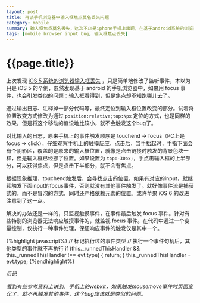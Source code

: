 ```yaml
---
layout: post
title: 再谈手机浏览器中输入框焦点莫名丢失问题
category: mobile
summary: 输入框焦点莫名丢失，这次不止是iphone手机上出现，在基于android系统的浏览器上也发现了这个问题。尽管表现不尽相同，但却是同一个bug。究其原因，是输入框先触发touchend事件，然后再根据点击位置触发focus事件，如果点击位置下没有了输入框，就无法触发focus事件了。
tags: [mobile browser input bug, 输入框焦点丢失]
---
```


{{page.title}}
==============

上次发现 [iOS 5 系统的浏览器输入框丢失](/2012/11/17/input-bug-in-ios5-phone-browser.html) ，只是简单地修改了监听事件，本以为只是 iOS 5 的个例，忽然发现基于 android 的手机浏览器中，如果用 focus 事件，也会引发类似的问题：输入框看得到，但是焦点却不知跑哪儿去了。

通过输出日志、注释掉一部分代码等，最终定位到输入框位置改变的部分。试着将位置改变方式修改为通过 `position:relative;top:Npx` 定位的方式，也是同样的效果，但是将这个移动的值设地比较小，就不会触发这个bug了。

对比输入的日志，原来手机上的事件触发顺序是 touchend -> focus（PC上是 focus -> click），仔细观察手机上的触摸反应，点击后，当手抬起时，手指下面会有个阴影区，覆盖的是原来的输入框位置，就像是点击链接时触发的背景色块一样，但是输入框已经挪了位置。如果设置为 `top:-30px;`，手点击输入框的上半部分，可以获得焦点，但是点击下半部分，就不会有焦点。

根据现象推理，touchend触发后，会寻找点击的位置，如果有对应的input，就继续触发下面input的focus事件，否则就没有其他事件触发了。就好像事件流是捕获式的，而不是冒泡的方式，同时还严格依赖元素的位置。或许苹果 iOS 6 的改进注意到了这一点。

解决的办法还是一样的，只监视触摸事件，在事件最后触发 focus 事件。针对有些特别的浏览器无法响应触摸事件的，就监视 focus 事件。在代码中通过一个变量控制，仅执行一种事件处理，保证响应事件的触发仅是其中一个。

{%highlight javascript%}
// 标记执行过的事件类型
// 执行一个事件句柄后，其他类型的事件就不再执行
if (this._runnedThisHandler && this._runnedThisHandler !== evt.type) {
	return;
}
this._runnedThisHandler = evt.type;
{%endhighlight%}


*后记*

*看到有些参考资料上讲到，手机上的webkit，如果触发mousemove事件时页面变化了，就不再触发其他事件，这个bug应该就是类似的问题。*
